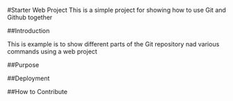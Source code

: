#Starter Web Project 
This is a simple project for showing how to use Git and Github together

##Introduction

This is example is to show different parts of the Git repository nad various commands using a web project

##Purpose

##Deployment

##How to Contribute
